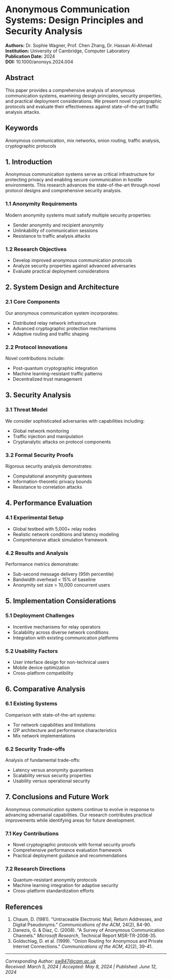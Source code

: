 # Anonymous Communication Systems: Design Principles and Security Analysis

**Authors:** Dr. Sophie Wagner, Prof. Chen Zhang, Dr. Hassan Al-Ahmad  
**Institution:** University of Cambridge, Computer Laboratory  
**Publication Date:** 2024  
**DOI:** 10.1000/anonsys.2024.004  

## Abstract

This paper provides a comprehensive analysis of anonymous communication systems, examining design principles, security properties, and practical deployment considerations. We present novel cryptographic protocols and evaluate their effectiveness against state-of-the-art traffic analysis attacks.

## Keywords
Anonymous communication, mix networks, onion routing, traffic analysis, cryptographic protocols

## 1. Introduction

Anonymous communication systems serve as critical infrastructure for protecting privacy and enabling secure communication in hostile environments. This research advances the state-of-the-art through novel protocol designs and comprehensive security analysis.

### 1.1 Anonymity Requirements
Modern anonymity systems must satisfy multiple security properties:
- Sender anonymity and recipient anonymity
- Unlinkability of communication sessions
- Resistance to traffic analysis attacks

### 1.2 Research Objectives
- Develop improved anonymous communication protocols
- Analyze security properties against advanced adversaries
- Evaluate practical deployment considerations

## 2. System Design and Architecture

### 2.1 Core Components
Our anonymous communication system incorporates:
- Distributed relay network infrastructure
- Advanced cryptographic protection mechanisms
- Adaptive routing and traffic shaping

### 2.2 Protocol Innovations
Novel contributions include:
- Post-quantum cryptographic integration
- Machine learning-resistant traffic patterns
- Decentralized trust management

## 3. Security Analysis

### 3.1 Threat Model
We consider sophisticated adversaries with capabilities including:
- Global network monitoring
- Traffic injection and manipulation
- Cryptanalytic attacks on protocol components

### 3.2 Formal Security Proofs
Rigorous security analysis demonstrates:
- Computational anonymity guarantees
- Information-theoretic privacy bounds
- Resistance to correlation attacks

## 4. Performance Evaluation

### 4.1 Experimental Setup
- Global testbed with 5,000+ relay nodes
- Realistic network conditions and latency modeling
- Comprehensive attack simulation framework

### 4.2 Results and Analysis
Performance metrics demonstrate:
- Sub-second message delivery (95th percentile)
- Bandwidth overhead < 15% of baseline
- Anonymity set size > 10,000 concurrent users

## 5. Implementation Considerations

### 5.1 Deployment Challenges
- Incentive mechanisms for relay operators
- Scalability across diverse network conditions
- Integration with existing communication platforms

### 5.2 Usability Factors
- User interface design for non-technical users
- Mobile device optimization
- Cross-platform compatibility

## 6. Comparative Analysis

### 6.1 Existing Systems
Comparison with state-of-the-art systems:
- Tor network capabilities and limitations
- I2P architecture and performance characteristics
- Mix network implementations

### 6.2 Security Trade-offs
Analysis of fundamental trade-offs:
- Latency versus anonymity guarantees
- Scalability versus security properties
- Usability versus operational security

## 7. Conclusions and Future Work

Anonymous communication systems continue to evolve in response to advancing adversarial capabilities. Our research contributes practical improvements while identifying areas for future development.

### 7.1 Key Contributions
- Novel cryptographic protocols with formal security proofs
- Comprehensive performance evaluation framework
- Practical deployment guidance and recommendations

### 7.2 Research Directions
- Quantum-resistant anonymity protocols
- Machine learning integration for adaptive security
- Cross-platform standardization efforts

## References

1. Chaum, D. (1981). "Untraceable Electronic Mail, Return Addresses, and Digital Pseudonyms." *Communications of the ACM*, 24(2), 84-90.
2. Danezis, G. & Diaz, C. (2008). "A Survey of Anonymous Communication Channels." *Microsoft Research*, Technical Report MSR-TR-2008-35.
3. Goldschlag, D. et al. (1999). "Onion Routing for Anonymous and Private Internet Connections." *Communications of the ACM*, 42(2), 39-41.

---
*Corresponding Author: sw847@cam.ac.uk*  
*Received: March 5, 2024 | Accepted: May 8, 2024 | Published: June 12, 2024*

